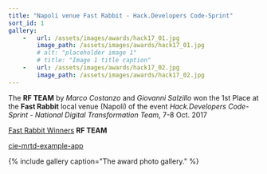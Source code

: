 ```yaml
---
title: "Napoli venue Fast Rabbit - Hack.Developers Code-Sprint"
sort_id: 1
gallery:
    -   url: /assets/images/awards/hack17_01.jpg
        image_path: /assets/images/awards/hack17_01.jpg
        # alt: "placeholder image 1"
        # title: "Image 1 title caption"
    -   url: /assets/images/awards/hack17_02.jpg
        image_path: /assets/images/awards/hack17_02.jpg
---
```


<!-- This is to open links in a new tab
<base target="_blank">  -->

The **RF TEAM** by *Marco Costanzo* and *Giovanni Salzillo* won the 1st Place at the **Fast Rabbit** local venue (Napoli) of the event *Hack.Developers Code-Sprint - National Digital Transformation Team*, 7-8 Oct. 2017

[Fast Rabbit Winners](https://hack.developers.italia.it/premiazione-fast-rabbit/) **RF TEAM**

[cie-mrtd-example-app](https://github.com/italia/cie-mrtd-example-app)

{% include gallery caption="The award photo gallery." %}